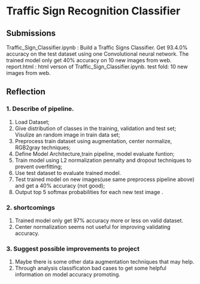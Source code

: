 # **Traffic Sign Recognition Classifier** 

## Submissions
Traffic_Sign_Classifier.ipynb : Build a Traffic Signs Classifier. Get 93.4.0% accuracy on the test dataset using one Convolutional neural network. The trained model only get 40% accuracy on 10 new images from web.
report.html :  html verson of Traffic_Sign_Classifier.ipynb.
test fold: 10 new images from web.


## Reflection

### 1. Describe of pipeline.
1. Load Dataset;
2. Give distribution of classes in the training, validation and test set; Visulize an random image in train data set;
3. Preprocess train dataset using augmentation, center normalize, RGB2gray techniques;
4. Define Model Architecture,train pipeline, model evaluate funtion;
5. Train model using L2 normalization pennalty and dropout techniques to prevent overfitting;
6. Use test dataset to evaluate trained model.
7. Test trained model on new images(use same preprocess pipeline above) and get a 40% accuracy (not good);
8. Output top 5 softmax probabilities for each new test image .

### 2. shortcomings
1. Trained model only get 97% accuracy more or less on valid dataset.
2. Center normalization seems not useful for improving validating accuracy.

### 3. Suggest possible improvements to project
1. Maybe there is some other data augmentation techniques that may help.
2. Through analysis classificaton bad cases to get some helpful information on model accuracy promoting.


